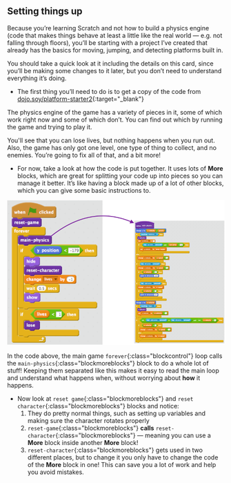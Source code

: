 ## Setting things up

Because you’re learning Scratch and not how to build a physics engine (code that makes things behave at least a little like the real world — e.g. not falling through floors), you’ll be starting with a project I’ve created that already has the basics for moving, jumping, and detecting platforms built in.

You should take a quick look at it including the details on this card, since you’ll be making some changes to it later, but you don’t need to understand everything it’s doing.

+ The first thing you’ll need to do is to get a copy of the code from [dojo.soy/platform-starter2](http://dojo.soy/platform-starter2){:target="_blank"} 

The physics engine of the game has a variety of pieces in it, some of which work right now and some of which don’t. You can find out which by running the game and trying to play it.

You'll see that you can lose lives, but nothing happens when you run out. Also, the game has only got one level, one type of thing to collect, and no enemies. You’re going to fix all of that, and a bit more!

+ For now, take a look at how the code is put together. It uses lots of **More** blocks, which are great for splitting your code up into pieces so you can manage it better. It’s like having a block made up of a lot of other blocks, which you can give some basic instructions to.

![](images/setup2and3.png)

In the code above, the main game `forever`{:class="blockcontrol"} loop calls the `main-physics`{:class="blockmoreblocks"} block to do a whole lot of stuff! Keeping them separated like this makes it easy to read the main loop and understand what happens when, without worrying about **how** it happens.
 

+ Now look at `reset game`{:class="blockmoreblocks"} and `reset character`{:class="blockmoreblocks"} blocks and notice:
    1. They do pretty normal things, such as setting up variables and making sure the character rotates properly
    2. `reset-game`{:class="blockmoreblocks"} **calls** `reset-character`{:class="blockmoreblocks"} — meaning you can use a **More** block inside another **More** block!
    3. `reset-character`{:class="blockmoreblocks"} gets used in two different places, but to change it you only have to change the code of the **More** block in one! This can save you a lot of work and help you avoid mistakes.
